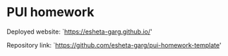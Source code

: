 # PUI homework

Deployed website: `https://esheta-garg.github.io/'

Repository link: `https://github.com/esheta-garg/pui-homework-template'

